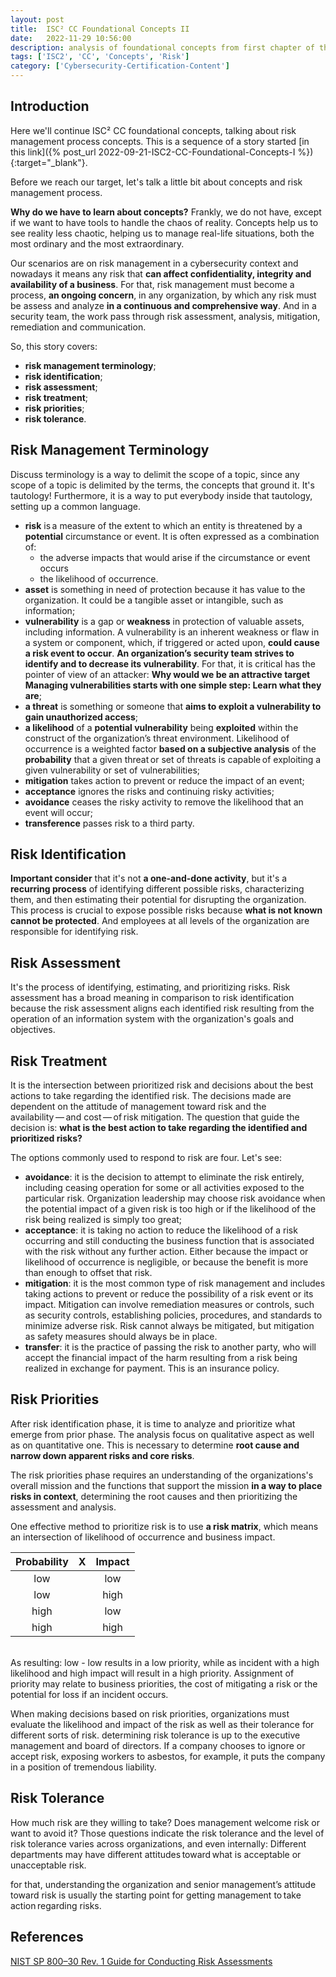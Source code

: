 ```yaml
---
layout: post
title:  ISC² CC Foundational Concepts II
date:   2022-11-29 10:56:00
description: analysis of foundational concepts from first chapter of the self-paced “Certified in Cybersecurity” training, focusing on risk management process
tags: ['ISC2', 'CC', 'Concepts', 'Risk']
category: ['Cybersecurity-Certification-Content']
---
```


## Introduction

Here we'll continue ISC² CC foundational concepts, talking about risk management process concepts. This is a sequence of a story started [in this link]({% post_url 2022-09-21-ISC2-CC-Foundational-Concepts-I %}){:target="_blank"}.

Before we reach our target, let's talk a little bit about concepts and risk management process.

**Why do we have to learn about concepts?** Frankly, we do not have, except if we want to have tools to handle the chaos of reality. Concepts help us to see reality less chaotic, helping us to manage real-life situations, both the most ordinary and the most extraordinary.

Our scenarios are on risk management in a cybersecurity context and nowadays it means any risk that **can affect confidentiality, integrity and availability of a business**. For that, risk management must become a process, **an ongoing concern**, in any organization, by which any risk must be assess and analyze **in a continuous and comprehensive way**. And in a security team, the work pass through risk assessment, analysis, mitigation, remediation and communication.

So, this story covers:

* **risk management terminology**;
* **risk identification**;
* **risk assessment**;
* **risk treatment**;
* **risk priorities**;
* **risk tolerance**.

## Risk Management Terminology

Discuss terminology is a way to delimit the scope of a topic, since any scope of a topic is delimited by the terms, the concepts that ground it. It's tautology! Furthermore, it is a way to put everybody inside that tautology, setting up a common language.

* **risk** is a measure of the extent to which an entity is threatened by a **potential** circumstance or event. It is often expressed as a combination of:
  * the adverse impacts that would arise if the circumstance or event occurs
  * the likelihood of occurrence.
* **asset** is something in need of protection because it has value to the organization. It could be a tangible asset or intangible, such as information;
* **vulnerability** is a gap or **weakness** in protection of valuable assets, including information. A vulnerability is an inherent weakness or flaw in a system or component, which, if triggered or acted upon, **could cause a risk event to occur**. **An organization’s security team strives to identify and to decrease its vulnerability**. For that, it is critical has the pointer of view of an attacker: **Why would we be an attractive target Managing vulnerabilities starts with one simple step: Learn what they are**;
* **a threat** is something or someone that **aims to exploit a vulnerability to gain unauthorized access**;
* **a likelihood** of a **potential vulnerability** being **exploited** within the construct of the organization’s threat environment. Likelihood of occurrence is a weighted factor **based on a subjective analysis** of the **probability** that a given threat or set of threats is capable of exploiting a given vulnerability or set of vulnerabilities;
* **mitigation** takes action to prevent or reduce the impact of an event;
* **acceptance** ignores the risks and continuing risky activities;
* **avoidance** ceases the risky activity to remove the likelihood that an event will occur;
* **transference** passes risk to a third party.

## Risk Identification

**Important consider** that it's not **a one-and-done activity**, but it's a **recurring process** of identifying different possible risks, characterizing them, and then estimating their potential for disrupting the organization. This process is crucial to expose possible risks because **what is not known cannot be protected**. And employees at all levels of the organization are responsible for identifying risk.

## Risk Assessment

It's the process of identifying, estimating, and prioritizing risks. Risk assessment has a broad meaning in comparison to risk identification because the risk assessment aligns each identified risk resulting from the operation of an information system with the organization's goals and objectives.

## Risk Treatment

It is the intersection between prioritized risk and decisions about the best actions to take regarding the identified risk. The decisions made are dependent on the attitude of management toward risk and the availability — and cost — of risk mitigation. The question that guide the decision is: **what is the best action to take regarding the identified and prioritized risks?**

The options commonly used to respond to risk are four. Let's see:

* **avoidance**: it is the decision to attempt to eliminate the risk entirely, including ceasing operation for some or all activities exposed to the particular risk. Organization leadership may choose risk avoidance when the potential impact of a given risk is too high or if the likelihood of the risk being realized is simply too great;
* **acceptance**: it is taking no action to reduce the likelihood of a risk occurring and still conducting the business function that is associated with the risk without any further action. Either because the impact or likelihood of occurrence is negligible, or because the benefit is more than enough to offset that risk.
* **mitigation**: it is the most common type of risk management and includes taking actions to prevent or reduce the possibility of a risk event or its impact. Mitigation can involve remediation measures or controls, such as security controls, establishing policies, procedures, and standards to minimize adverse risk. Risk cannot always be mitigated, but mitigation as safety measures should always be in place.
* **transfer**: it is the practice of passing the risk to another party, who will accept the financial impact of the harm resulting from a risk being realized in exchange for payment. This is an insurance policy.

## Risk Priorities

After risk identification phase, it is time to analyze and prioritize what emerge from prior phase. The analysis focus on qualitative aspect as well as on quantitative one. This is necessary to determine **root cause and narrow down apparent risks and core risks**.

The risk priorities phase requires an understanding of the organizations's overall mission and the functions that support the mission **in a way to place risks in context**, determining the root causes and then prioritizing the assessment and analysis.

One effective method to prioritize risk is to use **a risk matrix**, which means an intersection of likelihood of occurrence and business impact.
<br>

|   Probability  | X |   Impact  |
|:--------------:|:-:|:---------:|
|low             |   |low        |
|low             |   |high       |
|high            |   |low        |
|high            |   |high       |

<br>
As resulting: low - low results in a low priority, while as incident with a high likelihood and high impact will result in a high priority. Assignment of priority may relate to business priorities, the cost of mitigating a risk or the potential for loss if an incident occurs.

When making decisions based on risk priorities, organizations must evaluate the likelihood and impact of the risk as well as their tolerance for different sorts of risk. determining risk tolerance is up to the executive management and board of directors. If a company chooses to ignore or accept risk, exposing workers to asbestos, for example, it puts the company in a position of tremendous liability.

## Risk Tolerance

How much risk are they willing to take? Does management welcome risk or want to avoid it? Those questions indicate the risk tolerance and the level of risk tolerance varies across organizations, and even internally: Different departments may have different attitudes toward what is acceptable or unacceptable risk.

for that, understanding the organization and senior management’s attitude toward risk is usually the starting point for getting management to take action regarding risks.

## References

[NIST SP 800–30 Rev. 1 Guide for Conducting Risk Assessments](https://csrc.nist.gov/publications/detail/sp/800-30/rev-1/final)
